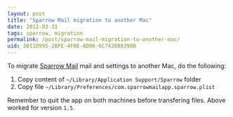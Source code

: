```yaml
---
layout: post
title: "Sparrow Mail migration to another Mac"
date: 2012-03-31
tags: sparrow, migration
permalink: /post/sparrow-mail-migration-to-another-mac/
uid: 3011D995-2BFE-4F0E-AD86-6C742088390B
---
```

To migrate [Sparrow Mail](http://sparrowapp.com/) mail and settings to another Mac, do the following:

1. Copy content of `~/Library/Application Support/Sparrow` folder
2. Copy file `~/Library/Preferences/com.sparrowmailapp.sparrow.plist`

Remember to quit the app on both machines before transfering files. Above worked for version `1.5`.
